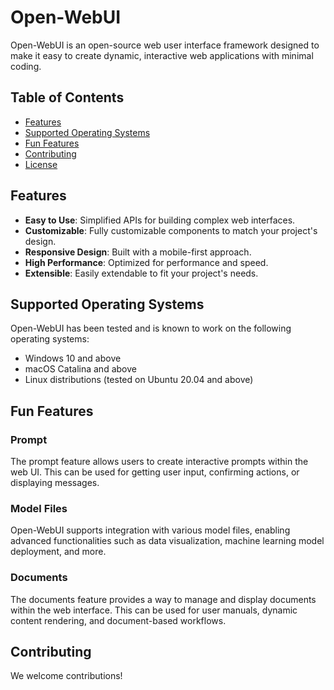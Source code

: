 # Open-WebUI

Open-WebUI is an open-source web user interface framework designed to make it easy to create dynamic, interactive web applications with minimal coding.

## Table of Contents
- [Features](#features)
- [Supported Operating Systems](#supported-operating-systems)
- [Fun Features](#fun-features)
- [Contributing](#contributing)
- [License](#license)

## Features

- **Easy to Use**: Simplified APIs for building complex web interfaces.
- **Customizable**: Fully customizable components to match your project's design.
- **Responsive Design**: Built with a mobile-first approach.
- **High Performance**: Optimized for performance and speed.
- **Extensible**: Easily extendable to fit your project's needs.

## Supported Operating Systems

Open-WebUI has been tested and is known to work on the following operating systems:

- Windows 10 and above
- macOS Catalina and above
- Linux distributions (tested on Ubuntu 20.04 and above)

## Fun Features

### Prompt

The prompt feature allows users to create interactive prompts within the web UI. This can be used for getting user input, confirming actions, or displaying messages.

### Model Files

Open-WebUI supports integration with various model files, enabling advanced functionalities such as data visualization, machine learning model deployment, and more.

### Documents

The documents feature provides a way to manage and display documents within the web interface. This can be used for user manuals, dynamic content rendering, and document-based workflows.

## Contributing

We welcome contributions!
